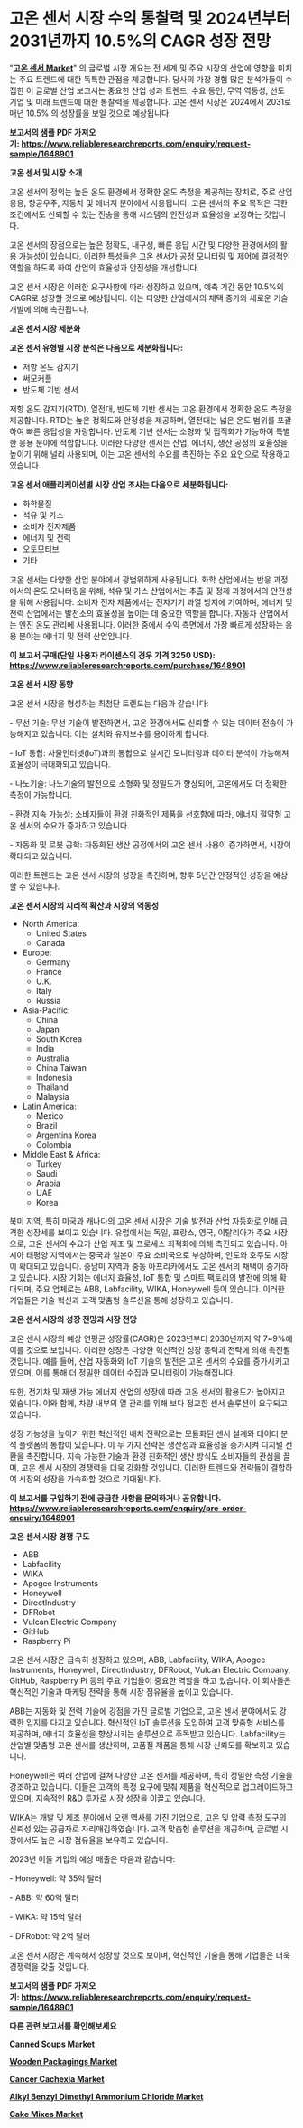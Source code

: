 <p><h1>고온 센서 시장 수익 통찰력 및 2024년부터 2031년까지 10.5%의 CAGR 성장 전망</h1></p><p>"<strong><a href="https://www.reliableresearchreports.com/high-temperature-sensors-market-r1648901?utm_campaign=106&utm_medium=7&utm_source=Github&utm_content=ia&utm_term=18122024&utm_id=high-temperature-sensors">고온 센서 Market</a></strong>" 의 글로벌 시장 개요는 전 세계 및 주요 시장의 산업에 영향을 미치는 주요 트렌드에 대한 독특한 관점을 제공합니다. 당사의 가장 경험 많은 분석가들이 수집한 이 글로벌 산업 보고서는 중요한 산업 성과 트렌드, 수요 동인, 무역 역동성, 선도 기업 및 미래 트렌드에 대한 통찰력을 제공합니다. 고온 센서 시장은 2024에서 2031로 매년 10.5% 의 성장률을 보일 것으로 예상됩니다.&nbsp;</p>
<p><strong>보고서의 샘플 PDF 가져오기:&nbsp;<a href="https://www.reliableresearchreports.com/enquiry/request-sample/1648901?utm_campaign=106&utm_medium=7&utm_source=Github&utm_content=ia&utm_term=18122024&utm_id=high-temperature-sensors">https://www.reliableresearchreports.com/enquiry/request-sample/1648901</a></strong></p>
<p><strong>고온 센서 및 시장 소개</strong></p>
<p><p>고온 센서의 정의는 높은 온도 환경에서 정확한 온도 측정을 제공하는 장치로, 주로 산업 응용, 항공우주, 자동차 및 에너지 분야에서 사용됩니다. 고온 센서의 주요 목적은 극한 조건에서도 신뢰할 수 있는 전송을 통해 시스템의 안전성과 효율성을 보장하는 것입니다. </p><p>고온 센서의 장점으로는 높은 정확도, 내구성, 빠른 응답 시간 및 다양한 환경에서의 활용 가능성이 있습니다. 이러한 특성들은 고온 센서가 공정 모니터링 및 제어에 결정적인 역할을 하도록 하여 산업의 효율성과 안전성을 개선합니다. </p><p>고온 센서 시장은 이러한 요구사항에 따라 성장하고 있으며, 예측 기간 동안 10.5%의 CAGR로 성장할 것으로 예상됩니다. 이는 다양한 산업에서의 채택 증가와 새로운 기술 개발에 의해 촉진됩니다.</p></p>
<p><strong>고온 센서 시장 세분화</strong></p>
<p><strong>고온 센서 유형별 시장 분석은 다음으로 세분화됩니다:</strong></p>
<p><ul><li>저항 온도 감지기</li><li>써모커플</li><li>반도체 기반 센서</li></ul></p>
<p><p>저항 온도 감지기(RTD), 열전대, 반도체 기반 센서는 고온 환경에서 정확한 온도 측정을 제공합니다. RTD는 높은 정확도와 안정성을 제공하며, 열전대는 넓은 온도 범위를 포괄하여 빠른 응답성을 자랑합니다. 반도체 기반 센서는 소형화 및 집적화가 가능하여 특별한 응용 분야에 적합합니다. 이러한 다양한 센서는 산업, 에너지, 생산 공정의 효율성을 높이기 위해 널리 사용되며, 이는 고온 센서의 수요를 촉진하는 주요 요인으로 작용하고 있습니다.</p></p>
<p><strong>고온 센서 애플리케이션별 시장 산업 조사는 다음으로 세분화됩니다:</strong></p>
<p><ul><li>화학물질</li><li>석유 및 가스</li><li>소비자 전자제품</li><li>에너지 및 전력</li><li>오토모티브</li><li>기타</li></ul></p>
<p><p>고온 센서는 다양한 산업 분야에서 광범위하게 사용됩니다. 화학 산업에서는 반응 과정에서의 온도 모니터링을 위해, 석유 및 가스 산업에서는 추출 및 정제 과정에서의 안전성을 위해 사용됩니다. 소비자 전자 제품에서는 전자기기 과열 방지에 기여하며, 에너지 및 전력 산업에서는 발전소의 효율성을 높이는 데 중요한 역할을 합니다. 자동차 산업에서는 엔진 온도 관리에 사용됩니다. 이러한 중에서 수익 측면에서 가장 빠르게 성장하는 응용 분야는 에너지 및 전력 산업입니다.</p></p>
<p><strong>이 보고서 구매(단일 사용자 라이센스의 경우 가격 3250 USD): <a href="https://www.reliableresearchreports.com/purchase/1648901?utm_campaign=106&utm_medium=7&utm_source=Github&utm_content=ia&utm_term=18122024&utm_id=high-temperature-sensors">https://www.reliableresearchreports.com/purchase/1648901</a></strong></p>
<p><strong>고온 센서 시장 동향</strong></p>
<p><p>고온 센서 시장을 형성하는 최첨단 트렌드는 다음과 같습니다:</p><p>- 무선 기술: 무선 기술이 발전하면서, 고온 환경에서도 신뢰할 수 있는 데이터 전송이 가능해지고 있습니다. 이는 설치와 유지보수를 용이하게 합니다.</p><p>  </p><p>- IoT 통합: 사물인터넷(IoT)과의 통합으로 실시간 모니터링과 데이터 분석이 가능해져 효율성이 극대화되고 있습니다.</p><p>- 나노기술: 나노기술의 발전으로 소형화 및 정밀도가 향상되어, 고온에서도 더 정확한 측정이 가능합니다.</p><p>- 환경 지속 가능성: 소비자들이 환경 친화적인 제품을 선호함에 따라, 에너지 절약형 고온 센서의 수요가 증가하고 있습니다.</p><p>- 자동화 및 로봇 공학: 자동화된 생산 공정에서의 고온 센서 사용이 증가하면서, 시장이 확대되고 있습니다.</p><p>이러한 트렌드는 고온 센서 시장의 성장을 촉진하며, 향후 5년간 안정적인 성장을 예상할 수 있습니다.</p></p>
<p><strong>고온 센서 시장의 지리적 확산과 시장의 역동성</strong></p>
<p><ul>
    <li>
        North America:
        <ul>
            <li>United States</li>
            <li>Canada</li>
        </ul>
    </li>
    <li>
        Europe:
        <ul>
            <li>Germany</li>
            <li>France</li>
            <li>U.K.</li>
            <li>Italy</li>
            <li>Russia</li>
        </ul>
    </li>
    <li>
        Asia-Pacific:
        <ul>
            <li>China</li>
            <li>Japan</li>
            <li>South Korea</li>
            <li>India</li>
            <li>Australia</li>
            <li>China Taiwan</li>
            <li>Indonesia</li>
            <li>Thailand</li>
            <li>Malaysia</li>
        </ul>
    </li>
    <li>
        Latin America:
        <ul>
            <li>Mexico</li>
            <li>Brazil</li>
            <li>Argentina Korea</li>
            <li>Colombia</li>
        </ul>
    </li>
    <li>
        Middle East & Africa:
        <ul>
            <li>Turkey</li>
            <li>Saudi</li>
            <li>Arabia</li>
            <li>UAE</li>
            <li>Korea</li>
        </ul>
    </li>
    </ul></p>
<p><p>북미 지역, 특히 미국과 캐나다의 고온 센서 시장은 기술 발전과 산업 자동화로 인해 급격한 성장세를 보이고 있습니다. 유럽에서는 독일, 프랑스, 영국, 이탈리아가 주요 시장으로, 고온 센서의 수요가 산업 제조 및 프로세스 최적화에 의해 촉진되고 있습니다. 아시아 태평양 지역에서는 중국과 일본이 주요 소비국으로 부상하며, 인도와 호주도 시장이 확대되고 있습니다. 중남미 지역과 중동 아프리카에서도 고온 센서의 채택이 증가하고 있습니다. 시장 기회는 에너지 효율성, IoT 통합 및 스마트 팩토리의 발전에 의해 확대되며, 주요 업체로는 ABB, Labfacility, WIKA, Honeywell 등이 있습니다. 이러한 기업들은 기술 혁신과 고객 맞춤형 솔루션을 통해 성장하고 있습니다.</p></p>
<p><strong>고온 센서 시장의 성장 전망과 시장 전망</strong></p>
<p><p>고온 센서 시장의 예상 연평균 성장률(CAGR)은 2023년부터 2030년까지 약 7~9%에 이를 것으로 보입니다. 이러한 성장은 다양한 혁신적인 성장 동력과 전략에 의해 촉진될 것입니다. 예를 들어, 산업 자동화와 IoT 기술의 발전은 고온 센서의 수요를 증가시키고 있으며, 이를 통해 더 정밀한 데이터 수집과 모니터링이 가능해집니다.</p><p>또한, 전기차 및 재생 가능 에너지 산업의 성장에 따라 고온 센서의 활용도가 높아지고 있습니다. 이와 함께, 차량 내부의 열 관리를 위해 보다 정교한 센서 솔루션이 요구되고 있습니다. </p><p>성장 가능성을 높이기 위한 혁신적인 배치 전략으로는 모듈화된 센서 설계와 데이터 분석 플랫폼의 통합이 있습니다. 이 두 가지 전략은 생산성과 효율성을 증가시켜 디지털 전환을 촉진합니다. 지속 가능한 기술과 환경 친화적인 생산 방식도 소비자들의 관심을 끌며, 고온 센서 시장의 경쟁력을 더욱 강화할 것입니다. 이러한 트렌드와 전략들이 결합하여 시장의 성장을 가속화할 것으로 기대됩니다.</p></p>
<p><strong>이 보고서를 구입하기 전에 궁금한 사항을 문의하거나 공유합니다. <a href="https://www.reliableresearchreports.com/enquiry/pre-order-enquiry/1648901?utm_campaign=106&utm_medium=7&utm_source=Github&utm_content=ia&utm_term=18122024&utm_id=high-temperature-sensors">https://www.reliableresearchreports.com/enquiry/pre-order-enquiry/1648901</a></strong></p>
<p><strong>고온 센서 시장 경쟁 구도</strong></p>
<p><ul><li>ABB</li><li>Labfacility</li><li>WIKA</li><li>Apogee Instruments</li><li>Honeywell</li><li>DirectIndustry</li><li>DFRobot</li><li>Vulcan Electric Company</li><li>GitHub</li><li>Raspberry Pi</li></ul></p>
<p><p>고온 센서 시장은 급속히 성장하고 있으며, ABB, Labfacility, WIKA, Apogee Instruments, Honeywell, DirectIndustry, DFRobot, Vulcan Electric Company, GitHub, Raspberry Pi 등의 주요 기업들이 중요한 역할을 하고 있습니다. 이 회사들은 혁신적인 기술과 마케팅 전략을 통해 시장 점유율을 높이고 있습니다.</p><p>ABB는 자동화 및 전력 기술에 강점을 가진 글로벌 기업으로, 고온 센서 분야에서도 강력한 입지를 다지고 있습니다. 혁신적인 IoT 솔루션을 도입하여 고객 맞춤형 서비스를 제공하며, 에너지 효율성을 향상시키는 솔루션으로 주목받고 있습니다. Labfacility는 산업별 맞춤형 고온 센서를 생산하며, 고품질 제품을 통해 시장 신뢰도를 확보하고 있습니다.</p><p>Honeywell은 여러 산업에 걸쳐 다양한 고온 센서를 제공하며, 특히 정밀한 측정 기술을 강조하고 있습니다. 이들은 고객의 특정 요구에 맞춰 제품을 혁신적으로 업그레이드하고 있으며, 지속적인 R&D 투자로 시장 성장을 이끌고 있습니다.</p><p>WIKA는 개발 및 제조 분야에서 오랜 역사를 가진 기업으로, 고온 및 압력 측정 도구의 신뢰성 있는 공급자로 자리매김하였습니다. 고객 맞춤형 솔루션을 제공하며, 글로벌 시장에서도 높은 시장 점유율을 보유하고 있습니다.</p><p>2023년 이들 기업의 예상 매출은 다음과 같습니다:</p><p>- Honeywell: 약 35억 달러</p><p>- ABB: 약 60억 달러</p><p>- WIKA: 약 15억 달러</p><p>- DFRobot: 약 2억 달러</p><p>고온 센서 시장은 계속해서 성장할 것으로 보이며, 혁신적인 기술을 통해 기업들은 더욱 경쟁력을 갖출 것입니다.</p></p>
<p><strong>보고서의 샘플 PDF 가져오기:&nbsp;<a href="https://www.reliableresearchreports.com/enquiry/request-sample/1648901?utm_campaign=106&utm_medium=7&utm_source=Github&utm_content=ia&utm_term=18122024&utm_id=high-temperature-sensors">https://www.reliableresearchreports.com/enquiry/request-sample/1648901</a></strong></p>
<p><strong></strong></p>
<p><strong></strong></p>
<p><strong></strong></p>
<p><strong></strong></p>
<p><strong>다른 관련 보고서를 확인해보세요</strong></p>
<p><strong><p><a href="https://www.linkedin.com/pulse/canned-soups-market-analysis-report-2024-2031-sales-revenue-jooge?utm_campaign=106&utm_medium=7&utm_source=Github&utm_content=ia&utm_term=18122024&utm_id=high-temperature-sensors">Canned Soups Market</a></p><p><a href="https://github.com/nathandecarvalho/Market-Research-Report-List-5/blob/main/wooden-packagings-market.md?utm_campaign=106&utm_medium=7&utm_source=Github&utm_content=ia&utm_term=18122024&utm_id=high-temperature-sensors">Wooden Packagings Market</a></p><p><a href="https://www.linkedin.com/pulse/cancer-cachexia-market-growth-from-2024-2031-projected-57-cagr-ohv8e?utm_campaign=106&utm_medium=7&utm_source=Github&utm_content=ia&utm_term=18122024&utm_id=high-temperature-sensors">Cancer Cachexia Market</a></p><p><a href="https://github.com/julyju69/Market-Research-Report-List-5/blob/main/alkyl-benzyl-dimethyl-ammonium-chloride-market.md?utm_campaign=106&utm_medium=7&utm_source=Github&utm_content=ia&utm_term=18122024&utm_id=high-temperature-sensors">Alkyl Benzyl Dimethyl Ammonium Chloride Market</a></p><p><a href="https://www.linkedin.com/pulse/scope-trends-cake-mixes-market-latest-dynamics-future-predictions-5fkce?utm_campaign=106&utm_medium=7&utm_source=Github&utm_content=ia&utm_term=18122024&utm_id=high-temperature-sensors">Cake Mixes Market</a></p></strong></p>
<p></p>